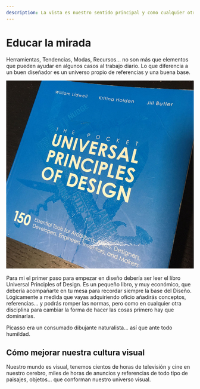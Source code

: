 ```yaml
---
description: La vista es nuestro sentido principal y como cualquier otro se puede educar…
---
```


# Educar la mirada

Herramientas, Tendencias, Modas, Recursos… no son más que elementos que pueden ayudar en algunos casos al trabajo diario. Lo que diferencia a un buen diseñador es un universo propio de referencias y una buena base.

![](../../.gitbook/assets/principios-universales%20%281%29.jpg)

Para mi el primer paso para empezar en diseño debería ser leer el libro Universal Principles of Design. Es un pequeño libro, y muy económico, que debería acompañarte en tu mesa para recordar siempre la base del Diseño. Lógicamente a medida que vayas adquiriendo oficio añadirás conceptos, referencias… y podrás romper las normas, pero como en cualquier otra disciplina para cambiar la forma de hacer las cosas primero hay que dominarlas.

Picasso era un consumado dibujante naturalista… así que ante todo humildad.

## Cómo mejorar nuestra cultura visual

Nuestro mundo es visual, tenemos cientos de horas de televisión y cine en nuestro cerebro, miles de horas de anuncios y referencias de todo tipo de paisajes, objetos… que conforman nuestro universo visual.

